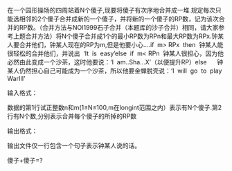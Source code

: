 在一个园形操场的四周站着N个傻子,现要将傻子有次序地合并成一堆.规定每次只能选相邻的2个傻子合并成新的一个傻子，并将新的一个傻子的RP数，记为该次合并的RP数。（合并方法与NOI1999石子合并（本题库的沙子合并）相同，请大家参考上题合并方法）将N个傻子合并成1个的最小RP数为RPn和最大RP数为RPx.钟某人要合并他们，钟某人现在的RP为m,但是他要小心....if  m> RPx  then  钟某人能很轻松的合并他们，并说出  ‘It  is  easy’else  if  m< RPn  钟某人很担心，因为他必然由此变成一个沙茶，这时他要说：‘I  am..Sha...X’（以便提升RP）else      钟某人仍然担心自己可能成为一个沙茶，所以他要金蝉脱壳说：‘I  will  go  to  play  WarIII’

输入格式：

数据的第1行试正整数n和m(1≤N≤100,m在longint范围之内）表示有N个傻子.第2行有N个数,分别表示合并每个傻子的所掉的RP数

输出格式：

输出文件仅一行包含一个句子表示钟某人说的话。

傻子+傻子=?
